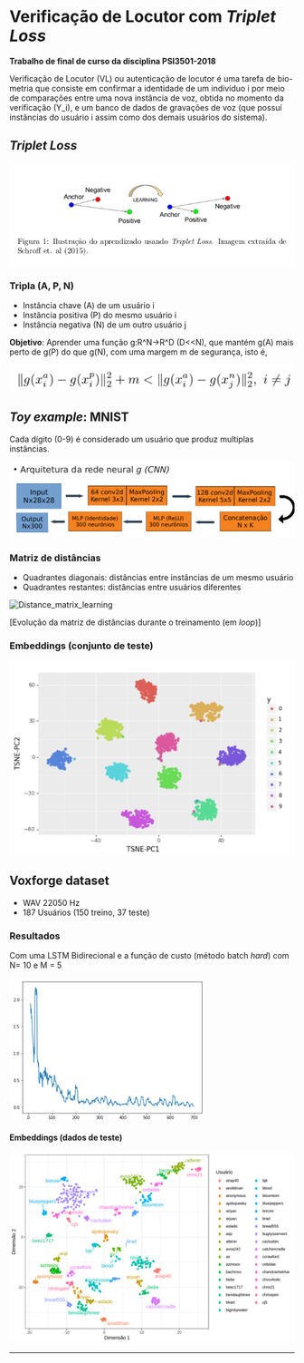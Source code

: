 # Verificação de Locutor com *Triplet Loss*

**Trabalho de final de curso da disciplina PSI3501-2018**

Verificação de Locutor (VL) ou autenticação de locutor é uma tarefa de bio-
metria que consiste em confirmar a identidade de um indivı́duo i por meio de
comparações entre uma nova instância de voz, obtida no momento da verificação
(Y_i), e um banco de dados de gravações de voz (que possuı́ instâncias do usuário
i assim como dos demais usuários do sistema).

## *Triplet Loss*

![Triplet_learning](imgs/triplet_loss_.png)

### Tripla (A, P, N)
* Instância chave (A) de um usuário i
* Instância positiva (P) do mesmo usuário i
* Instância negativa (N) de um outro usuário j

**Objetivo**: Aprender uma função g:R^N->R^D (D<<N), que mantém g(A) mais perto de g(P) do que g(N), com uma margem m de segurança, isto é,

![Obj](imgs/triple_uneq.png)

## *Toy example*: MNIST

Cada dígito (0-9) é considerado um usuário que produz multiplas instâncias.

![Triplet_learning](imgs/nn_mnist_.png)

### Matriz de distâncias

* Quadrantes diagonais: distâncias entre instâncias de um mesmo usuário
* Quadrantes restantes: distâncias entre usuários diferentes

![Distance_matrix_learning](imgs/distance_matrix_mnist_.gif)

\[Evolução da matriz de distâncias durante o treinamento (em *loop*)\]

### Embeddings (conjunto de teste)

![Embeddings](imgs/tsne_mnist_.png)

## **Voxforge** dataset
 
* WAV 22050 Hz
* 187 Usuários (150 treino, 37 teste)

### Resultados

Com uma LSTM Bidirecional e a função de custo (método batch *hard*) com N= 10 e M = 5

![loss_lstm](imgs/loss_lstm_.png)


#### Embeddings (dados de teste)

![loss_lstm](imgs/tsne_lstm_.png)

-------------------
